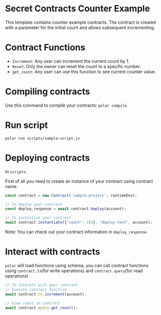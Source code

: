 # Secret Contracts Counter Example

This template contains counter example contracts.
The contract is created with a parameter for the initial count and allows subsequent incrementing.

# Contract Functions
- `Increment`: Any user can increment the current count by 1.
- `Reset`: Only the owner can reset the count to a specific number.
- `get_count`: Any user can use this function to see current counter value.

# Compiling contracts

Use this command to compile your contracts: 
`polar compile`

# Run script

`polar run scripts/sample-script.js`

# Deploying contracts

In `scripts`:

First of all you need to create an instance of your contract using contract name.
```js
const contract = new Contract('sample-project', runtimeEnv);

// To deploy your contract
const deploy_response = await contract.deploy(account);

// To initialize your contract
await contract.instantiate({"count": 102}, "deploy test", account);
```

Note: You can check out your contract information in `deploy_response`.

# Interact with contracts

`polar` will load functions using schema, you can call contract functions using `contract.tx`(for write operations) and `contract.query`(for read operations)
```js
// To interact with your contract
// Execute contract function
await contract.tx.increment(account);

// View count in contract
await contract.query.get_count();
```
